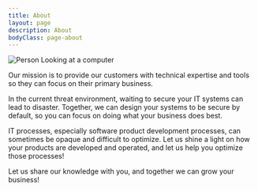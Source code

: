 ```yaml
---
title: About
layout: page
description: About
bodyClass: page-about
---
```


![Person Looking at a computer](/images/photo-1510915228340-29c85a43dcfe.avif)

Our mission is to provide our customers with technical expertise and tools so they can focus on their primary business.

In the current threat environment, waiting to secure your IT systems can lead to disaster. Together, we can design your systems to be secure by default, so you can focus on doing what your business does best.

IT processes, especially software product development processes, can sometimes be opaque and difficult to optimize. Let us shine a light on how your products are developed and operated, and let us help you optimize those processes!

Let us share our knowledge with you, and together we can grow your business!
